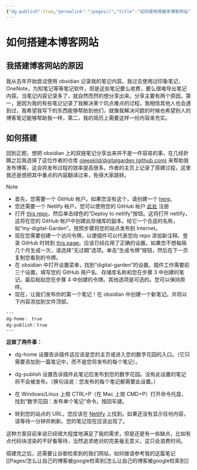 ```yaml
---
{"dg-publish":true,"permalink":"/pages//","title":"如何使用搭建本博客网站","tags":[null]}
---
```



# 如何搭建本博客网站

## 我搭建博客网站的原因

我从去年开始尝试使用 obsidian 记录我的笔记内容。我过去使用过印象笔记，OneNote，为知笔记等等笔记软件，但是这些笔记要么收费，要么很难导出笔记内容。当笔记内容记录多了，就自然而然的想分享出来。分享主要有两个原因，第一，是因为我的有些笔记记录了我解决某个坑点难点的过程，我相信其他人也会遇到过，我希望我写下的东西能够帮助到他们，就像我解决问题的时候也希望别人的博客笔记能够帮助我一样，第二，我的简历上需要这样一份内容来充实。

## 如何搭建

回到正题，想把 obsidian 上的双链笔记分享出来并不是一件容易的事，在几经折腾之后我选择了这位作者的仓库 [oleeskild/digitalgarden (github.com)](https://github.com/oleeskild/digitalgarden) 来帮助我发布博客，这会将发布过程的效率提高很多。作者的主页上记录了搭建过程，这里我还是想把其中重点的内容翻译过来，免得大家跳转。

> [!note]
> - 首先，您需要一个 GitHub 帐户。如果您没有这个，请创建一个 [here]( https://github.com/signup )。
> - 您还需要一个 Netlify 帐户。您可以使用您的 GitHub 帐户 [此处](https://app.netlify.com/) 注册
> - 打开 [this repo](https://github.com/oleeskild/digitalgarden)，然后单击绿色的“Deploy to netlify”按钮。这将打开 netlify，这将在您的 GitHub 帐户中创建此存储库的副本。给它一个合适的名称，如“my-digital-Garden”。按照步骤将您的站点发布到 Internet。
> - 现在您需要创建一个访问令牌，以便插件可以代表您向 repo 添加新注释。登录 GitHub 时转到 [this page]( https://github.com/settings/tokens/new?scopes=repo )。应该已经应用了正确的设置。如果您不想每隔几个月生成一次，请选择“无过期”选项。单击“生成令牌”按钮，然后在下一页复制您看到的令牌。
> - 在 obsidian 中打开设置菜单，找到“digital-garden”的设置。插件工作需要前三个设置。填写您的 GitHub 用户名、存储库名称和您在步骤 3 中创建的笔记。最后粘贴您在步骤 4 中创建的令牌。其他选项是可选的。您可以保持原样。
> - 现在，让我们发布你的第一个笔记！在 obsidian 中创建一个新笔记。并将以下内容添加到文件顶部。
>
> ```
> ---
> dg-home： true
> dg-publish：true
> ---
> ```
>
> **这做了两件事：**
>
> - dg-home 设置告诉插件这应该是您的主页或进入您的数字花园的入口。（它只需要添加到一篇笔记中，而不是您将发布的每个笔记）。
>
> - dg-publish 设置告诉插件此笔记应发布到您的数字花园。没有此设置的笔记将不会被发布。（换句话说：您发布的每个笔记都需要此设置。）
>
> - 在 Windows/Linux 上按 CTRL+P（在 Mac 上按 CMD+P）打开命令托盘，找到“数字花园：发布单个笔记”命令。按回车键。  
> - 转到您的站点的 URL，您应该在 [Netlify]( https://app.netlify.com/ ) 上找到。如果还没有显示任何内容，请等待一分钟并刷新。您的笔记现在应该出现了。

这种方案目前来说已经很大程度地满足了我的需求，但是还是有一些缺点，比如有点代码块渲染的不好看等待，当然追求绝对的完美毫无意义，这只会浪费时间。

搭建完之后，还需要让谷歌检索到的我们网站，如何做请参考我的这篇笔记 [[Pages/怎么让自己的博客被google检索到\|怎么让自己的博客被google检索到]]
